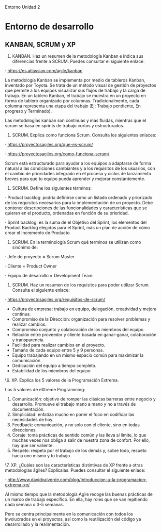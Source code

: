 Entorno Unidad 2

# Entorno de desarrollo

## KANBAN, SCRUM y XP

1. KANBAN. Haz un resumen de la metodología Kanban e indica sus diferencias frente a SCRUM. Puedes consultar el siguiente enlace:

·  https://es.atlassian.com/agile/kanban

La metodología Kanban se implementa por medio de tableros Kanban, inventado por Toyota. Se trata de un método visual de gestión de proyectos que permite a los equipos visualizar sus flujos de trabajo y la carga de trabajo. En un tablero Kanban, el trabajo se muestra en un proyecto en forma de tablero organizado por columnas. Tradicionalmente, cada columna representa una etapa del trabajo (Ej: Trabajo pendiente, En progreso y Terminado).

Las metodologías kanban son continuas y más fluidas, mientras que el scrum se basa en sprints de trabajo cortos y estructurados.

1. SCRUM. Explica como funciona Scrum. Consulta los siguientes enlaces:

·  https://proyectosagiles.org/que-es-scrum/

· https://proyectosagiles.org/como-funciona-scrum/

Scrum está estructurado para ayudar a los equipos a adaptarse de forma natural a las condiciones cambiantes y a los requisitos de los usuarios, con el cambio de prioridades integrado en el proceso y ciclos de lanzamiento breves para que tu equipo pueda aprender y mejorar constantemente.

1. SCRUM. Define los siguientes términos:

·  Product backlog: podría definirse como un listado ordenado y priorizado de los requisitos necesarios para la implementación de un proyecto. Debe contener descripciones de las funcionalidades y características que se quieran en el producto, ordenadas en función de su prioridad.

·  Sprint backlog: es la suma de el Objetivo del Sprint, los elementos del Product Backlog elegidos para el Sprint, más un plan de acción de cómo crear el Incremento de Producto

1. SCRUM. En la terminología Scrum qué terminos se utilizan como sinónimo de:

·  Jefe de proyecto = Scrum Master

·  Cliente = Product Owner

·  Equipo de desarrollo = Development Team

1. SCRUM. Haz un resumen de los requisitos para poder utilizar Scrum. Consulta el siguiente enlace:

·  https://proyectosagiles.org/requisitos-de-scrum/

- Cultura de empresa: trabajo en equipo, delegación, creatividad y mejora continua.
- Compromiso de la Dirección: organización para resolver problemas y realizar cambios.
- Compromiso conjunto y colaboración de los miembros del equipo.
- Relación entre proveedor y cliente basada en ganar-ganar, colaboración y transparencia.
- Facilidad para realizar cambios en el proyecto.
- Tamaño de cada equipo entre 5 y 9 personas.
- Equipo trabajando en un mismo espacio común para maximizar la comunicación.
- Dedicación del equipo a tiempo completo.
- Estabilidad de los miembros del equipo


\6. XP. Explica los 5 valores de la Programación Extrema.

Los 5 valores de eXtreme Programming:

1. Comunicación: objetivo de romper las clásicas barreras entre negocio y desarrollo. Promueve el trabajo  mano a mano y no a través de documentación.
1. Simplicidad: enfatiza mucho en poner el foco en codificar las necesidades de hoy.
1. Feedback: comunicación, y no solo con el cliente, sino en todas direcciones.
1. Coraje: toma prácticas de sentido común y las lleva al límite, lo que muchas veces nos obliga a salir de nuestra zona de confort. Por ello, hay que ser valiente.
1. Respeto: respeto por el trabajo de los demás y, sobre todo, respeto hacia uno mismo y tu trabajo.

\7. XP. ¿Cuáles son las características distintivas de XP frente a otras metodologías ágiles? Explícalas. Puedes consultar el siguiente enlace:

·  http://www.davidvalverde.com/blog/introduccion-a-la-programacion-extrema-xp/

Al mismo tiempo que la metodología Agile recoge las buenas prácticas de un marco de trabajo específico. En ella, hay roles que se van repitiendo cada semana o 3-5 semanas.

Pero se centra principalmente en la comunicación con todos los involucrados en el proyectos, así como la reutilización del código ya desarrollado y la realimentación.

